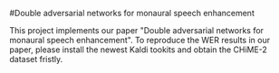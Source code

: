 #Double adversarial networks for monaural speech enhancement

This project implements our paper "Double adversarial networks for monaural speech enhancement".
To reproduce the WER results in our paper, please install the newest Kaldi tookits and obtain the CHiME-2 dataset fristly.
